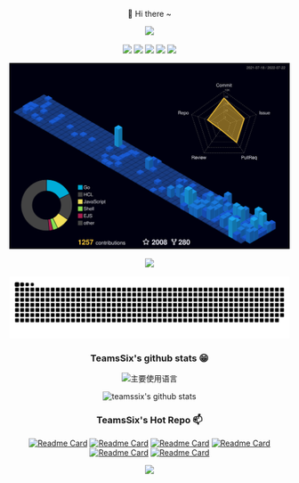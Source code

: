 <div align="center">

👋 Hi there ~

<a href="https://teamssix.com"><img src="https://readme-typing-svg.herokuapp.com/?font=Handlee&center=true&vCenter=true&width=700&height=60&lines=I+can+do+all+this+through+him+who+gives+me+strength."><a>

[![](https://img.shields.io/badge/Research%20Direction-Cloud%20Security-blue)](https://wiki.teamssix.com) [![](https://img.shields.io/badge/Blog-teamssix.com-blue)](https://teamssix.com) [![](https://img.shields.io/badge/T%20Wiki-wiki.teamssix.com-blue)](https://wiki.teamssix.com) [![](https://img.shields.io/badge/微信公众号-TeamsSix-blue)](https://cdn.jsdelivr.net/gh/teamssix/BlogImages/imgs/TeamsSix_Subscription_Logo2.png) [![](https://img.shields.io/twitter/follow/teamssix?label=Followers&style=social)](https://twitter.com/teamssix)

[![github-active](./profile-3d-contrib/profile-night-view.svg)](https://github.com/teamssix)

[![](https://activity-graph.herokuapp.com/graph?username=teamssix&bg_color=black&color=23affc&line=23affc)](https://github.com/teamssix)
  
[![snake](./assets/github-contribution-grid-snake.svg)](https://github.com/teamssix)

### TeamsSix's github stats 😁

![主要使用语言](https://github-readme-stats.vercel.app/api/top-langs/?username=teamssix&hide_title=false&hide=c&hide_border=true&layout=compact&theme=tokyonight&locale=cn)

![teamssix's github stats](https://github-readme-stats.vercel.app/api?username=teamssix&hide_title=false&hide=c&hide_border=true&layout=compact&theme=tokyonight&locale=cn)

### TeamsSix's Hot Repo 📫


[![Readme Card](https://github-readme-stats.vercel.app/api/pin/?username=teamssix&repo=cf&hide_title=false&hide=c&hide_border=true&layout=compact&theme=tokyonight&locale=cn&line_height=20)](https://github.com/teamssix/cf)
[![Readme Card](https://github-readme-stats.vercel.app/api/pin/?username=teamssix&repo=awesome-cloud-security&hide_title=false&hide=c&hide_border=true&layout=compact&theme=tokyonight&locale=cn&line_height=20)](https://github.com/teamssix/awesome-cloud-security)
[![Readme Card](https://github-readme-stats.vercel.app/api/pin/?username=teamssix&repo=TWiki&hide_title=false&hide=c&hide_border=true&layout=compact&theme=tokyonight&locale=cn&line_height=20)](https://github.com/teamssix/TWiki)
[![Readme Card](https://github-readme-stats.vercel.app/api/pin/?username=teamssix&repo=container-escape-check&hide_title=false&hide=c&hide_border=true&layout=compact&theme=tokyonight&locale=cn&line_height=20)](https://github.com/teamssix/container-escape-check)
[![Readme Card](https://github-readme-stats.vercel.app/api/pin/?username=wgpsec&repo=CreateHiddenAccount&hide_title=false&hide=c&hide_border=true&layout=compact&theme=tokyonight&locale=cn&line_height=20)](https://github.com/wgpsec/CreateHiddenAccount)
[![Readme Card](https://github-readme-stats.vercel.app/api/pin/?username=wgpsec&repo=tig&hide_title=false&hide=c&hide_border=true&layout=compact&theme=tokyonight&locale=cn&line_height=20)](https://github.com/wgpsec/tig)




<img width="700" src="https://cdn.jsdelivr.net/gh/teamssix/BlogImages/imgs/202204152148071.png" div align=center/></div>
